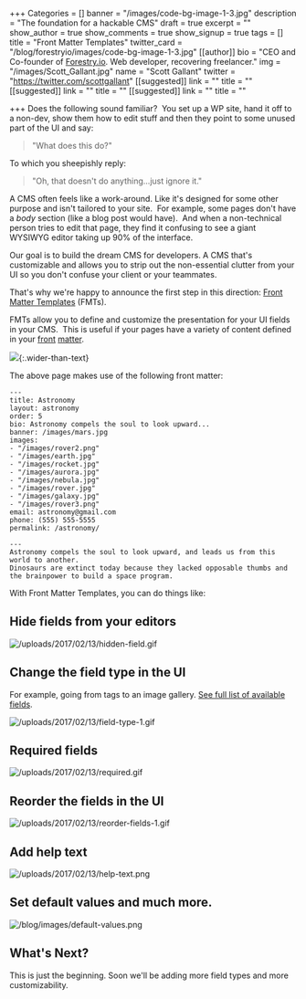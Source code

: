 +++
Categories = []
banner = "/images/code-bg-image-1-3.jpg"
description = "The foundation for a hackable CMS"
draft = true
excerpt = ""
show_author = true
show_comments = true
show_signup = true
tags = []
title = "Front Matter Templates"
twitter_card = "/blog/forestryio/images/code-bg-image-1-3.jpg"
[[author]]
bio = "CEO and Co-founder of <a href='https://forestry.io' title='Forestry.io CMS'>Forestry.io</a>. Web developer, recovering freelancer."
img = "/images/Scott_Gallant.jpg"
name = "Scott Gallant"
twitter = "https://twitter.com/scottgallant"
[[suggested]]
link = ""
title = ""
[[suggested]]
link = ""
title = ""
[[suggested]]
link = ""
title = ""

+++
Does the following sound familiar?  You set up a WP site, hand it off to a non-dev, show them how to edit stuff and then they point to some unused part of the UI and say:

> "What does this do?"

To which you sheepishly reply:

> "Oh, that doesn't do anything...just ignore it."

A CMS often feels like a work-around. Like it's designed for some other purpose and isn't tailored to your site.  For example, some pages don't have a _body_ section (like a blog post would have).  And when a non-technical person tries to edit that page, they find it confusing to see a giant WYSIWYG editor taking up 90% of the interface.

Our goal is to build the dream CMS for developers. A CMS that's customizable and allows you to strip out the non-essential clutter from your UI so you don't confuse your client or your teammates.

That's why we're happy to announce the first step in this direction: [Front Matter Templates](https://forestry.io/docs/setting-up-a-site/front-matter-templates/) (FMTs).

FMTs allow you to define and customize the presentation for your UI fields in your CMS.  This is useful if your pages have a variety of content defined in your [front](https://jekyllrb.com/docs/frontmatter/) [matter](https://gohugo.io/content/front-matter/).

<span class="image-wrapper media-wrapper" contenteditable="false"></span>

<span class="image-wrapper media-wrapper" contenteditable="false"></span>

![](/blog/images/front-matter-templates-1.jpg){:.wider-than-text}

The above page makes use of the following front matter:

    ---
    title: Astronomy
    layout: astronomy
    order: 5
    bio: Astronomy compels the soul to look upward...
    banner: /images/mars.jpg
    images:
    - "/images/rover2.png"
    - "/images/earth.jpg"
    - "/images/rocket.jpg"
    - "/images/aurora.jpg"
    - "/images/nebula.jpg"
    - "/images/rover.jpg"
    - "/images/galaxy.jpg"
    - "/images/rover3.png"
    email: astronomy@gmail.com
    phone: (555) 555-5555
    permalink: /astronomy/

    ---
    Astronomy compels the soul to look upward, and leads us from this world to another.
    Dinosaurs are extinct today because they lacked opposable thumbs and the brainpower to build a space program.

With Front Matter Templates, you can do things like:

## Hide fields from your editors

![/uploads/2017/02/13/hidden-field.gif](/uploads/2017/02/13/hidden-field.gif)

## Change the field type in the UI

For example, going from tags to an image gallery. [See full list of available fields](https://forestry.io/docs/setting-up-a-site/front-matter-templates/#field-types).

![/uploads/2017/02/13/field-type-1.gif](/uploads/2017/02/13/field-type-1.gif)

## Required fields

![/uploads/2017/02/13/required.gif](/uploads/2017/02/13/required.gif)

## Reorder the fields in the UI

![/uploads/2017/02/13/reorder-fields-1.gif](/uploads/2017/02/13/reorder-fields-1.gif)

## Add help text

![/uploads/2017/02/13/help-text.png](/uploads/2017/02/13/help-text.png)

## Set default values and much more.

![/blog/images/default-values.png](/blog/images/default-values.png)

## What's Next?

This is just the beginning. Soon we'll be adding more field types and more customizability.